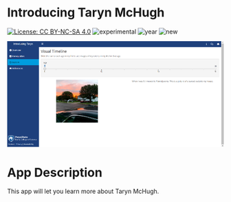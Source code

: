 # Introducing Taryn McHugh

[![License: CC BY-NC-SA 4.0](https://img.shields.io/badge/License-CC%20BY--NC--SA%204.0-lightgrey.svg)](https://creativecommons.org/licenses/by-nc-sa/4.0/) 
![experimental](https://img.shields.io/badge/lifecycle-experimental-orange)
![year](https://img.shields.io/badge/year-2023-lightgrey)
![new](https://img.shields.io/badge/lifecycle-newapp-brightgreen)

![App Screenshot](../docs/screenshot.png)

# App Description
This app will let you learn more about Taryn McHugh.

